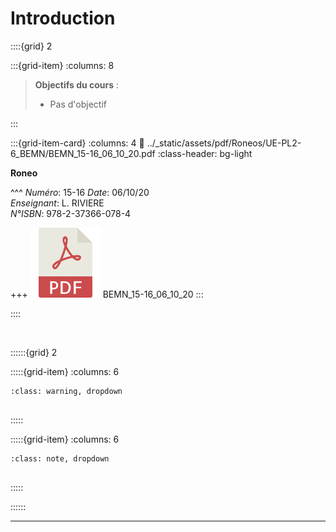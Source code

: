 # Introduction

::::{grid} 2

:::{grid-item}
:columns: 8

> **Objectifs du cours** :
>
> - Pas d'objectif



:::

:::{grid-item-card}
:columns: 4
:link: ../_static/assets/pdf/Roneos/UE-PL2-6_BEMN/BEMN_15-16_06_10_20.pdf
:class-header: bg-light

**Roneo**

^^^
*Numéro*: 15-16
*Date*: 06/10/20 <br>
*Enseignant*: L. RIVIERE <br>
*N°ISBN*: 978-2-37366-078-4 <br>

+++
![flag alt >](../_static/Svg_icons/pdf-svgrepo-com.svg) BEMN_15-16_06_10_20
:::

::::

<br>

::::::{grid} 2

:::::{grid-item}
:columns: 6

```{admonition} A Faire
:class: warning, dropdown


```

:::::

:::::{grid-item}
:columns: 6

```{admonition} Programme de révision
:class: note, dropdown


```

:::::

::::::

***

<br>

